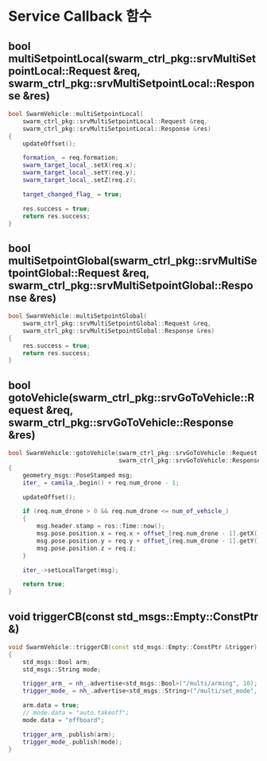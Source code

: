 # Service Callback 함수

## bool multiSetpointLocal(swarm\_ctrl\_pkg::srvMultiSetpointLocal::Request \&req, swarm\_ctrl\_pkg::srvMultiSetpointLocal::Response \&res)

```cpp
bool SwarmVehicle::multiSetpointLocal(
	swarm_ctrl_pkg::srvMultiSetpointLocal::Request &req,
	swarm_ctrl_pkg::srvMultiSetpointLocal::Response &res)
{
	updateOffset();

	formation_ = req.formation;
	swarm_target_local_.setX(req.x);
	swarm_target_local_.setY(req.y);
	swarm_target_local_.setZ(req.z);

	target_changed_flag_ = true;

	res.success = true;
	return res.success;
}
```

## bool multiSetpointGlobal(swarm\_ctrl\_pkg::srvMultiSetpointGlobal::Request \&req, swarm\_ctrl\_pkg::srvMultiSetpointGlobal::Response \&res)

```cpp
bool SwarmVehicle::multiSetpointGlobal(
	swarm_ctrl_pkg::srvMultiSetpointGlobal::Request &req,
	swarm_ctrl_pkg::srvMultiSetpointGlobal::Response &res)
{
	res.success = true;
	return res.success;
}
```

## bool gotoVehicle(swarm\_ctrl\_pkg::srvGoToVehicle::Request \&req, swarm\_ctrl\_pkg::srvGoToVehicle::Response \&res)

```cpp
bool SwarmVehicle::gotoVehicle(swarm_ctrl_pkg::srvGoToVehicle::Request &req,
							   swarm_ctrl_pkg::srvGoToVehicle::Response &res)
{
	geometry_msgs::PoseStamped msg;
	iter_ = camila_.begin() + req.num_drone - 1;

	updateOffset();

	if (req.num_drone > 0 && req.num_drone <= num_of_vehicle_)
	{
		msg.header.stamp = ros::Time::now();
		msg.pose.position.x = req.x + offset_[req.num_drone - 1].getX();
		msg.pose.position.y = req.y + offset_[req.num_drone - 1].getY();
		msg.pose.position.z = req.z;
	}

	iter_->setLocalTarget(msg);

	return true;
}
```

## void triggerCB(const std\_msgs::Empty::ConstPtr &)

```cpp
void SwarmVehicle::triggerCB(const std_msgs::Empty::ConstPtr &trigger)
{
	std_msgs::Bool arm;
	std_msgs::String mode;

	trigger_arm_ = nh_.advertise<std_msgs::Bool>("/multi/arming", 10);
	trigger_mode_ = nh_.advertise<std_msgs::String>("/multi/set_mode", 10);

	arm.data = true;
	// mode.data = "auto.takeoff";
	mode.data = "offboard";

	trigger_arm_.publish(arm);
	trigger_mode_.publish(mode);
}
```
